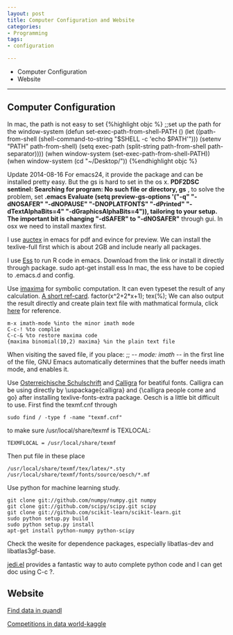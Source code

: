 ```yaml
---
layout: post
title: Computer Configuration and Website
categories:
- Programming
tags:
- configuration

---
```

* Computer Configuration
* Website

---

## Computer Configuration

In mac, the path is not easy to set
{%highlight objc %}
;;set up the path for the window-system
(defun set-exec-path-from-shell-PATH ()
    (let ((path-from-shell (shell-command-to-string "$SHELL -c 'echo $PATH'")))
      (setenv "PATH" path-from-shell)
      (setq exec-path (split-string path-from-shell path-separator))))
(when window-system (set-exec-path-from-shell-PATH))
(when window-system (cd "~/Desktop/"))
{%endhighlight objc %}

Update 2014-08-16 For emacs24, it provide the package and can be installed pretty easy. But the gs is hard to set in the os x. **PDF2DSC sentinel: Searching for program: No such file or directory, gs** , to solve the problem, set **.emacs Evaluate (setq preview-gs-options '("-q" "-dNOSAFER" "-dNOPAUSE" "-DNOPLATFONTS" "-dPrinted" "-dTextAlphaBits=4" "-dGraphicsAlphaBits=4")), tailoring to your setup. The important bit is changing "-dSAFER" to "-dNOSAFER"** through gui. In osx we need to install maxtex first.

I use [auctex](https://www.gnu.org/software/auctex/download-for-unix.html) in emacs for pdf and evince for preview. We can install the texlive-full first which is about 2GB and include nearly all packages.



I use [Ess](http://ess.r-project.org/index.php?Section=download) to run R code in emacs. Download from the link or install it directly through package.
	sudo apt-get install  ess
In mac, the ess have to be copied to .emacs.d and config.


Use [imaxima](https://sites.google.com/site/imaximaimath/download-and-install/easy-install-on-linux) for symbolic computation. It can even typeset the result of any calculation. [A short ref-card](http://hippasus.com/resources/symmath/maximacalc.html).
	factor(x^2+2*x+1);
	tex(%);
We can also output the result directly and create plain text file with mathmatical formula, click [here](https://sites.google.com/site/imaximaimath/imath-overview/tutorial-of-imath) for reference.

	m-x imath-mode %into the minor imath mode
	C-c-! %to complie
	C-c-& %to restore maxima code
	{maxima binomial(10,2) maxima} %in the plain text file


When visiting the saved file, if you place:
;; -*- mode: imath -*-
in the first line of the file, GNU Emacs automatically determines that the buffer needs imath mode, and enables it.

Use [Osterreichische Schulschrift](http://www.tug.dk/FontCatalogue/oesch/) and [Calligra](http://www.tug.dk/FontCatalogue/calligra/) for beatiful fonts. Calligra can be using directly by \uspackage{calligra} and {\calligra people come and go} after installing  texlive-fonts-extra package. Oesch is a little bit difficult to use. First find the texmf.cnf through

	sudo find / -type f -name "texmf.cnf"
	
to make sure /usr/local/share/texmf is TEXLOCAL:

	TEXMFLOCAL = /usr/local/share/texmf
	
Then put file in these place

	/usr/local/share/texmf/tex/latex/*.sty
	/usr/local/share/texmf/fonts/source/oesch/*.mf

Use python for machine learning study.

	git clone git://github.com/numpy/numpy.git numpy
	git clone git://github.com/scipy/scipy.git scipy
	git clone git://github.com/scikit-learn/scikit-learn.git
	sudo python setup.py build
	sudo python setup.py install
	apt-get install python-numpy python-scipy
	
Check the wesite for dependence packages, especially libatlas-dev and libatlas3gf-base.

[jedi.el](http://tkf.github.io/emacs-jedi/latest/) provides a fantastic way to auto complete python code and I can get doc using C-c ?.

## Website
[Find data in quandl](http://quandl.com)

[Competitions in data world-kaggle](http://kaggle.com)

